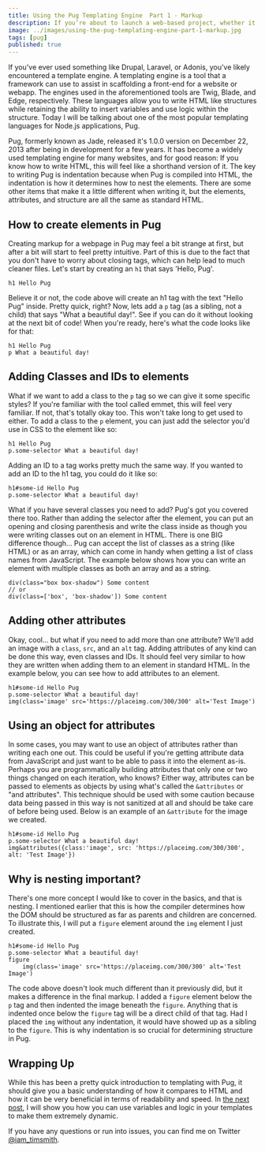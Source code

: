 ```yaml
---
title: Using the Pug Templating Engine  Part 1 - Markup
description: If you’re about to launch a web-based project, whether it’s for a small or large business, the following are the team members you simply can’t do without.
image: ../images/using-the-pug-templating-engine-part-1-markup.jpg
tags: [pug]
published: true
---
```


If you've ever used something like Drupal, Laravel, or Adonis, you've likely encountered a template engine. A templating engine is a tool that a framework can use to assist in scaffolding a front-end for a website or webapp. The engines used in the aforementioned tools are Twig, Blade, and Edge, respectively. These languages allow you to write HTML like structures while retaining the ability to insert variables and use logic within the structure. Today I will be talking about one of the most popular templating languages for Node.js applications, Pug.

Pug, formerly known as Jade, released it's 1.0.0 version on December 22, 2013 after being in development for a few years. It has become a widely used templating engine for many websites, and for good reason: If you know how to write HTML, this will feel like a shorthand version of it. The key to writing Pug is indentation because when Pug is compiled into HTML, the indentation is how it determines how to nest the elements. There are some other items that make it a little different when writing it, but the elements, attributes, and structure are all the same as standard HTML.

## How to create elements in Pug

Creating markup for a webpage in Pug may feel a bit strange at first, but after a bit will start to feel pretty intuitive. Part of this is due to the fact that you don't have to worry about closing tags, which can help lead to much cleaner files. Let's start by creating an `h1` that says 'Hello, Pug'.

```pug
h1 Hello Pug
```

Believe it or not, the code above will create an h1 tag with the text "Hello Pug" inside. Pretty quick, right? Now, lets add a `p` tag (as a sibling, not a child) that says "What a beautiful day!". See if you can do it without looking at the next bit of code! When you're ready, here's what the code looks like for that:

```pug
h1 Hello Pug
p What a beautiful day!
```

## Adding Classes and IDs to elements

What if we want to add a class to the `p` tag so we can give it some specific styles? If you're familiar with the tool called emmet, this will feel very familiar. If not, that's totally okay too. This won't take long to get used to either. To add a class to the `p` element, you can just add the selector you'd use in CSS to the element like so:

```pug
h1 Hello Pug
p.some-selector What a beautiful day!
```

Adding an ID to a tag works pretty much the same way. If you wanted to add an ID to the h1 tag, you could do it like so:

```pug
h1#some-id Hello Pug
p.some-selector What a beautiful day!
```

What if you have several classes you need to add? Pug's got you covered there too. Rather than adding the selector after the element, you can put an opening and closing parenthesis and write the class inside as though you were writing classes out on an element in HTML. There is one BIG difference though... Pug can accept the list of classes as a string (like HTML) or as an array, which can come in handy when getting a list of class names from JavaScript. The example below shows how you can write an element with multiple classes as both an array and as a string.

```pug
div(class="box box-shadow") Some content
// or
div(class=['box', 'box-shadow']) Some content
```

## Adding other attributes

Okay, cool... but what if you need to add more than one attribute? We'll add an image with a `class`, `src`, and an `alt` tag. Adding attributes of any kind can be done this way, even classes and IDs. It should feel very similar to how they are written when adding them to an element in standard HTML. In the example below, you can see how to add attributes to an element.

```pug
h1#some-id Hello Pug
p.some-selector What a beautiful day!
img(class='image' src='https://placeimg.com/300/300' alt='Test Image')
```

## Using an object for attributes

In some cases, you may want to use an object of attributes rather than writing each one out. This could be useful if you're getting attribute data from JavaScript and just want to be able to pass it into the element as-is. Perhaps you are programmatically building attributes that only one or two things changed on each iteration, who knows? Either way, attributes can be passed to elements as objects by using what's called the `&attributes` or "and attributes". This technique should be used with some caution because data being passed in this way is not sanitized at all and should be take care of before being used. Below is an example of an `&attribute` for the image we created.

```pug
h1#some-id Hello Pug
p.some-selector What a beautiful day!
img&attributes({class:'image', src: 'https://placeimg.com/300/300', alt: 'Test Image'})
```

## Why is nesting important?

There's one more concept I would like to cover in the basics, and that is nesting. I mentioned earlier that this is how the compiler determines how the DOM should be structured as far as parents and children are concerned. To illustrate this, I will put a `figure` element around the `img` element I just created.

```pug
h1#some-id Hello Pug
p.some-selector What a beautiful day!
figure
	img(class='image' src='https://placeimg.com/300/300' alt='Test Image')
```

The code above doesn't look much different than it previously did, but it makes a difference in the final markup. I added a `figure` element below the `p` tag and then indented the image beneath the `figure`. Anything that is indented once below the `figure` tag will be a direct child of that tag. Had I placed the `img` without any indentation, it would have showed up as a sibling to the `figure`. This is why indentation is so crucial for determining structure in Pug.

<EmailSignup title='Like this post? Join my mailing list!' />

## Wrapping Up

While this has been a pretty quick introduction to templating with Pug, it should give you a basic understanding of how it compares to HTML and how it can be very beneficial in terms of readability and speed. In [the next post](/blog/using-the-pug-templating-engine-part-2-logic), I will show you how you can use variables and logic in your templates to make them extremely dynamic.

If you have any questions or run into issues, you can find me on Twitter [@iam_timsmith](https://www.twitter.com/iam_timsmith).

